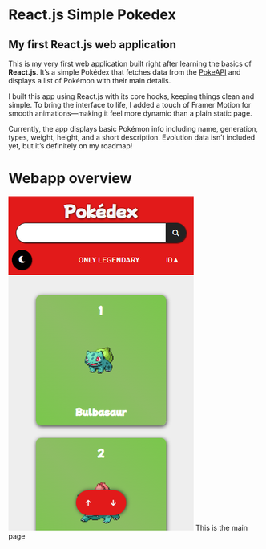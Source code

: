 # React.js Simple Pokedex

## My first React.js web application

This is my very first web application built right after learning the basics of **React.js**. It’s a simple Pokédex that fetches data from the [PokeAPI](https://pokeapi.co/) and displays a list of Pokémon with their main details.

I built this app using React.js with its core hooks, keeping things clean and simple. To bring the interface to life, I added a touch of Framer Motion for smooth animations—making it feel more dynamic than a plain static page.

Currently, the app displays basic Pokémon info including name, generation, types, weight, height, and a short description. Evolution data isn’t included yet, but it’s definitely on my roadmap!

# Webapp overview

![Home](./pokedex%20tutorial/home.png)
This is the main page
